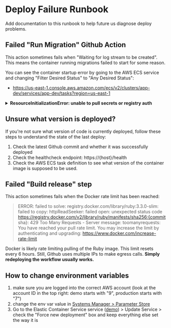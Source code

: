 # Deploy Failure Runbook

Add documentation to this runbook to help future us diagnose deploy problems.


## Failed "Run Migration" Github Action

This action sometimes fails when "Waiting for log stream to be created". This means the container running migrations failed to start for some reason.

You can see the container startup error by going to the AWS ECS service and changing "Filter Desired Status" to "Any Desired Status":
* https://us-east-1.console.aws.amazon.com/ecs/v2/clusters/app-dev/services/app-dev/tasks?region=us-east-1

<details>
<summary>
<strong>ResourceInitializationError: unable to pull secrets or registry auth</strong>
</summary>
Did you (or someone else) add an environment variable lately? You may need to run `make infra-update-app-service APP_NAME=app ENVIRONMENT=dev` in order for Terraform to give the ECS task executor user permission to pull the value of the environment variable.
</details>

## Unsure what version is deployed?

If you're not sure what version of code is currently deployed, follow these steps to understand the state of the last deploy:

1. Check the latest Github commit and whether it was successfully deployed
2. Check the healthcheck endpoint: https://{host}/health
3. Check the AWS ECS task definition to see what version of the container image is supposed to be used.

## Failed "Build release" step

This action sometimes fails when the Docker rate limit has been reached:

> ERROR: failed to solve: registry.docker.com/library/ruby:3.3.0-slim: failed to copy: httpReadSeeker: failed open: unexpected status code https://registry.docker.com/v2/library/ruby/manifests/sha256:{commit sha}: 429 Too Many Requests - Server message: toomanyrequests: You have reached your pull rate limit. You may increase the limit by authenticating and upgrading: https://www.docker.com/increase-rate-limit

Docker is likely rate limiting pulling of the Ruby image. This limit resets every 6 hours. Still, Github uses multiple IPs to make egress calls. **Simply redeploying the workflow usually works.**


## How to change environment variables

1. make sure you are logged into the correct AWS account (look at the account ID in the top right: demo starts with "9", production starts with "7")
2. change the env var value in [Systems Manager > Parameter Store](https://us-east-1.console.aws.amazon.com/systems-manager/parameters/?region=us-east-1&tab=Table)
3. Go to the Elastic Container Service service ([demo](https://us-east-1.console.aws.amazon.com/ecs/v2/clusters/app-dev/services/app-dev/health?region=us-east-1)) > Update Service > check the "Force new deployment" box and keep everything else set the way it is
